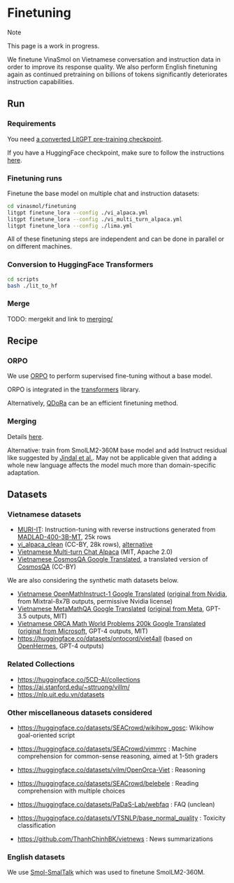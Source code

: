 # Finetuning

> [!NOTE]
>  This page is a work in progress.

We finetune VinaSmol on Vietnamese conversation and instruction data in order to improve its response quality. We also perform English finetuning again as continued pretraining on billions of tokens significantly deteriorates instruction capabilities.

## Run

### Requirements

You need [a converted LitGPT pre-training checkpoint](../training/README.md#checkpoint-conversion).

If you have a HuggingFace checkpoint, make sure to follow the instructions [here](../../docs/litgpt_help.md#convert-a-huggingface-transformers-checkpoint-to-a-litgpt-checkpoint).

### Finetuning runs

Finetune the base model on multiple chat and instruction datasets:

```bash
cd vinasmol/finetuning
litgpt finetune_lora --config ./vi_alpaca.yml
litgpt finetune_lora --config ./vi_multi_turn_alpaca.yml
litgpt finetune_lora --config ./lima.yml
```

All of these finetuning steps are independent and can be done in parallel or on different machines.

### Conversion to HuggingFace Transformers

```bash
cd scripts
bash ./lit_to_hf
```

### Merge

TODO: mergekit and link to [merging/](../merging/README.md)

## Recipe

### ORPO

We use [ORPO](https://arxiv.org/abs/2403.07691) to perform supervised fine-tuning without a base model.

ORPO is integrated in the [transformers](https://huggingface.co/docs/trl/main/en/orpo_trainer) library.

Alternatively, [QDoRa](https://www.answer.ai/posts/2024-04-26-fsdp-qdora-llama3.html#dora) can be an efficient finetuning method.

### Merging

Details [here](../merging/README.md).

Alternative: train from SmolLM2-360M base model and add Instruct residual like suggested by [Jindal et al.](https://arxiv.org/abs/2410.10739v1). May not be applicable given that adding a whole new language affects the model much more than domain-specific adaptation.

## Datasets

### Vietnamese datasets

- [MURI-IT](https://huggingface.co/datasets/akoksal/muri-it-language-split): Instruction-tuning with reverse instructions generated from [MADLAD-400-3B-MT](https://huggingface.co/google/madlad400-3b-mt), 25k rows
- [vi_alpaca_clean](https://huggingface.co/datasets/tsdocode/vi_alpaca_clean) (CC-BY, 28k rows), [alternative](https://huggingface.co/datasets/Chat-Error/Vietnamese_x_Alpaca)
- [Vietnamese Multi-turn Chat Alpaca](https://huggingface.co/datasets/lamhieu/alpaca_multiturns_dialogue_vi) (MIT, Apache 2.0)
- [Vietnamese CosmosQA Google Translated](https://huggingface.co/datasets/5CD-AI/Vietnamese-cosmos-qa-gg-translated), a translated version of [CosmosQA](https://huggingface.co/datasets/allenai/cosmos_qa) (CC-BY)

We are also considering the synthetic math datasets below.

- [Vietnamese OpenMathInstruct-1 Google Translated](https://huggingface.co/datasets/5CD-AI/Vietnamese-nvidia-OpenMathInstruct-1-50k-gg-translated) ([original from Nvidia](https://huggingface.co/datasets/nvidia/OpenMathInstruct-1), from Mixtral-8x7B outputs, permissive Nvidia license)
- [Vietnamese MetaMathQA Google Translated](https://huggingface.co/datasets/5CD-AI/Vietnamese-395k-meta-math-MetaMathQA-gg-translated) ([original from Meta](https://huggingface.co/datasets/meta-math/MetaMathQA), GPT-3.5 outputs, MIT)
- [Vietnamese ORCA Math World Problems 200k Google Translated](https://huggingface.co/datasets/5CD-AI/Vietnamese-microsoft-orca-math-word-problems-200k-gg-translated) ([original from Microsoft](https://huggingface.co/datasets/microsoft/orca-math-word-problems-200k), GPT-4 outputs, MIT)
- https://huggingface.co/datasets/ontocord/viet4all (based on [OpenHermes](https://huggingface.co/datasets/teknium/OpenHermes-2.5), GPT-4 outputs)

### Related Collections

- https://huggingface.co/5CD-AI/collections
- https://ai.stanford.edu/~sttruong/villm/
- https://nlp.uit.edu.vn/datasets

### Other miscellaneous datasets considered

- https://huggingface.co/datasets/SEACrowd/wikihow_gosc: Wikihow goal-oriented script
- https://huggingface.co/datasets/SEACrowd/vimmrc : Machine comprehension for common-sense reasoning, aimed at 1-5th graders
- https://huggingface.co/datasets/vilm/OpenOrca-Viet : Reasoning
- https://huggingface.co/datasets/SEACrowd/belebele : Reading comprehension with multiple choices

- https://huggingface.co/datasets/PaDaS-Lab/webfaq : FAQ (unclean)
- https://huggingface.co/datasets/VTSNLP/base_normal_quality : Toxicity classification
- https://github.com/ThanhChinhBK/vietnews : News summarizations

### English datasets

We use [Smol-SmalTalk](https://huggingface.co/datasets/HuggingFaceTB/smol-smoltalk) which was used to finetune SmolLM2-360M.


